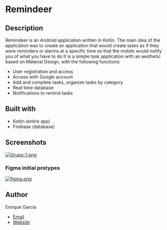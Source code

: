 # Remindeer
## Description
Remindeer is an Android application written in Kotlin. The main idea of the application was to create an application that would create tasks as if they were reminders or alarms at a specific time so that the mobile would notify you of what you have to do
It is a simple task application with an aesthetic based on Material Design, with the following functions:

- User registration and access
- Access with Google account
- Add and complete tasks, organize tasks by category
- Real-time database
- Notifications to remind tasks
## Built with
- Kotlin (entire app)
- Firebase (database)


## Screenshots
[![Grupo-1.png](https://i.postimg.cc/W4SvT0r4/Grupo-1.png)](https://postimg.cc/2qqJxb0p)

### Figma initial protypes
[![figma.png](https://i.postimg.cc/Pxk237Np/figma.png)](https://postimg.cc/QB0QV0Qh)
## Author
Enrique García

- [Email](mailto:enriquegarciagasc?subject=Hi% "Hi!")
- [Website](https://enriquegarcia.dev )
